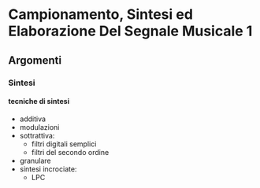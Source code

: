 # Campionamento, Sintesi ed Elaborazione Del Segnale Musicale 1

## Argomenti

### Sintesi

#### tecniche di sintesi

* additiva
* modulazioni
* sottrattiva:
  * filtri digitali semplici
  * filtri del secondo ordine
* granulare
* sintesi incrociate:
  * LPC
